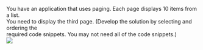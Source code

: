 ﻿You have an application that uses paging. Each page displays 10 items from a list.\
You need to display the third page. (Develop the solution by selecting and ordering the\
required code snippets. You may not need all of the code snippets.)\
[![](https://cdn.briefmenow.org/wp-content/uploads/70-483-v2/240.jpg)](https://cdn.briefmenow.org/wp-content/uploads/70-483-v2/240.jpg)